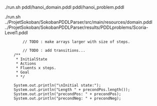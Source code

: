 ./run.sh pddl/hanoi_domain.pddl pddl/hanoi_problem.pddl


./run.sh ../ProjetSokoban/SokobanPDDLParser/src/main/resources/domain.pddl ../ProjetSokoban/SokobanPDDLParser/results/PDDLproblems/Scoria-Level1.pddl 


            // TODO : make arrays larger with size of steps. 
            
            // TODO : add transitions...
        /**
         * InitialState
         * Actions
         * Fluents x steps.
         * Goal
         * */

        System.out.println("\nInitial state:");
        System.out.println("Length " + precondPos.length());
        System.out.println("precondPos: " + precondPos);
        System.out.println("precondNeg: " + precondNeg);

